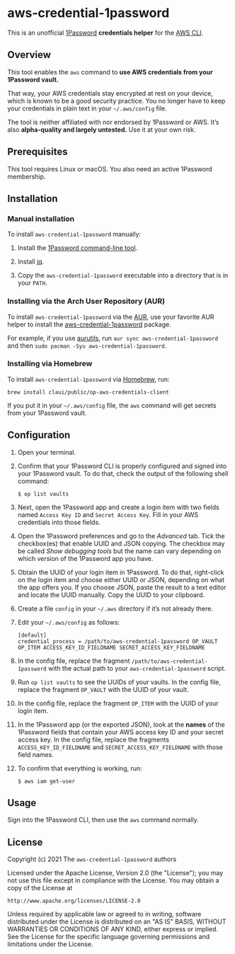 # aws-credential-1password

This is an unofficial [1Password](https://1password.com/) **credentials helper** for the [AWS CLI](https://aws.amazon.com/cli/).

## Overview

This tool enables the `aws` command to **use AWS credentials from your 1Password vault.**

That way, your AWS credentials stay encrypted at rest on your device, which is known to be a good security practice. You no longer have to keep your credentials in plain text in your `~/.aws/config` file.

The tool is neither affiliated with nor endorsed by 1Password or AWS. It’s also **alpha-quality and largely untested.** Use it at your own risk.


## Prerequisites

This tool requires Linux or macOS. You also need an active 1Password membership.


## Installation

### Manual installation

To install `aws-credential-1password` manually:

1. Install the [1Password command-line tool](https://1password.com/downloads/command-line/).

2. Install [jq](https://stedolan.github.io/jq/).

3. Copy the `aws-credential-1password` executable into a directory that is in your `PATH`.


### Installing via the Arch User Repository (AUR)

To install `aws-credential-1password` via the [AUR](https://wiki.archlinux.org/title/Arch_User_Repository), use your favorite AUR helper to install the [aws-credential-1password](https://aur.archlinux.org/packages/aws-credential-1password/) package.

For example, if you use [aurutils](https://github.com/AladW/aurutils), run `aur sync aws-credential-1password` and then `sudo pacman -Syu aws-credential-1password`.


### Installing via Homebrew

To install `aws-credential-1password` via [Homebrew](https://brew.sh/), run:

```
brew install claui/public/op-aws-credentials-client
```

If you put it in your `~/.aws/config` file, the `aws` command will get secrets from your 1Password vault.


## Configuration

1. Open your terminal.

2. Confirm that your 1Password CLI is properly configured and signed into your 1Password vault. To do that, check the output of the following shell command:

    ```
    $ op list vaults
    ```

3. Next, open the 1Password app and create a login item with two fields named `Access Key ID` and `Secret Access Key`. Fill in your AWS credentials into those fields.

4. Open the 1Password preferences and go to the _Advanced_ tab. Tick the checkbox(es) that enable UUID and JSON copying. The checkbox may be called _Show debugging tools_ but the name can vary depending on which version of the 1Password app you have.

5. Obtain the UUID of your login item in 1Password. To do that, right-click on the login item and choose either UUID or JSON, depending on what the app offers you. If you choose JSON, paste the result to a text editor and locate the UUID manually. Copy the UUID to your clipboard.

6. Create a file `config` in your `~/.aws` directory if it’s not already there.

7. Edit your `~/.aws/config` as follows:

    ```
    [default]
    credential_process = /path/to/aws-credential-1password OP_VAULT OP_ITEM ACCESS_KEY_ID_FIELDNAME SECRET_ACCESS_KEY_FIELDNAME
    ```

8. In the config file, replace the fragment `/path/to/aws-credential-1password` with the actual path to your `aws-credential-1password` script.

9. Run `op list vaults` to see the UUIDs of your vaults. In the config file, replace the fragment `OP_VAULT` with the UUID of your vault.

10. In the config file, replace the fragment `OP_ITEM` with the UUID of your login item.

11. In the 1Password app (or the exported JSON), look at the **names** of the 1Password fields that contain your AWS access key ID and your secret access key. In the config file, replace the fragments `ACCESS_KEY_ID_FIELDNAME` and `SECRET_ACCESS_KEY_FIELDNAME` with those field names.

12. To confirm that everything is working, run:

    ```
    $ aws iam get-user
    ```


## Usage

Sign into the 1Password CLI, then use the `aws` command normally.


## License

Copyright (c) 2021 The `aws-credential-1password` authors

Licensed under the Apache License, Version 2.0 (the "License");
you may not use this file except in compliance with the License.
You may obtain a copy of the License at

    http://www.apache.org/licenses/LICENSE-2.0

Unless required by applicable law or agreed to in writing, software
distributed under the License is distributed on an "AS IS" BASIS,
WITHOUT WARRANTIES OR CONDITIONS OF ANY KIND, either express or implied.
See the License for the specific language governing permissions and
limitations under the License.
